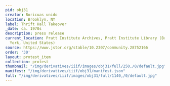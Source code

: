 ```yaml
---
pid: obj31
creator: Boricuas unido
location: Brooklyn, NY
label: Thrift Hall Takeover
_date: ca. 1970s
description: press release
current_location: Pratt Institute Archives, Pratt Institute Library (Brooklyn, New
  York, United States)
source: https://www.jstor.org/stable/10.2307/community.28752166
order: '30'
layout: protest_item
collection: protest
thumbnail: "/img/derivatives/iiif/images/obj31/full/250,/0/default.jpg"
manifest: "/img/derivatives/iiif/obj31/manifest.json"
full: "/img/derivatives/iiif/images/obj31/full/1140,/0/default.jpg"
---
```


